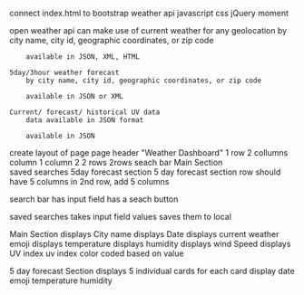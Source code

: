 connect index.html to 
    bootstrap
    weather api
    javascript 
    css
    jQuery 
    moment


open weather api can make use of 
    current weather for any geolocation
        by city name, city id, geographic coordinates, or zip code 

        available in JSON, XML, HTML

    5day/3hour weather forecast 
        by city name, city id, geographic coordinates, or zip code

        available in JSON or XML
    
    Current/ forecast/ historical UV data 
        data available in JSON format 

        available in JSON


create layout of page 
    page header "Weather Dashboard"
    1 row 
        2 collumns      
        column 1                    column 2
        2 rows                      2rows 
        seach bar                   Main Section                 
        saved searches              5day forecast section
                                    5 day forecast section row should have 5 columns
                                    in 2nd row, add 5 columns 


search bar
    has input field
    has a seach button

saved searches
    takes input field values
    saves them to local 

Main Section
    displays City name
    displays Date
    displays current weather emoji
    displays temperature
    displays humidity
    displays wind Speed 
    displays UV index
        uv index color coded based on value 

5 day forecast Section
    displays 5 individual cards 
    for each card 
    display
        date
        emoji
        temperature
        humidity



